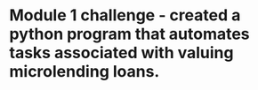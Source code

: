 # Module 1 challenge - created a python program that automates tasks associated with valuing microlending loans.
